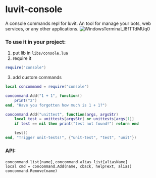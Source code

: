 # luvit-console
A console commands repl for luvit. 
An tool for manage your bots, web services, or any other applications. 
![WindowsTerminal_l8fTTdMUq0](https://github.com/Be1zebub/luvit-console/assets/34854689/2f4f4a1e-dc1f-4fbd-8e68-22327177b39c)
 
 
### To use it in your project:
1. put lib in `libs/console.lua`
2. require it
```lua
require("console")
```
3. add custom commands
```lua
local concommand = require("console")

concommand.Add("1 + 1", function()
    print("2")
end, "Have you forgotten how much is 1 + 1?")

concommand.Add("unittest", function(args, argsStr)
    local test = unittests[argsStr] or unittests[args[1]]
    if test == nil then print("test not found!") return end

    test()
end, "Trigger unit-tests!", {"unit-test", "test", "unit"})
```
 
 
### API:
`concommand.list[name]`, `concommand.alias_list[aliasName]`  
`local cmd = concommand.Add(name, cback, helpText, alias)`  
`concommand.Remove(name)`

